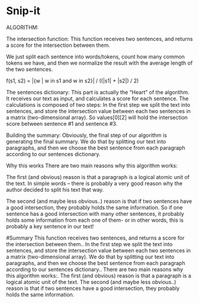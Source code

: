 # Snip-it

ALGORITHM:

The intersection function:
This function receives two sentences, and returns a score for the intersection between them.

We just split each sentence into words/tokens, count how many common tokens we have, and then we normalize the result with the average length of the two sentences.

 f(s1, s2) = |{w | w in s1 and w in s2}| / ((|s1| + |s2|) / 2)


The sentences dictionary:
This part is actually the “Heart” of the algorithm. It receives our text as input, and calculates a score for each sentence. The calculations is composed of two steps:
In the first step we split the text into sentences, and store the intersection value between each two sentences in a matrix (two-dimensional array). So values[0][2] will hold the intersection score between sentence #1 and sentence #3.



Building the summary:
Obviously, the final step of our algorithm is generating the final summary. We do that by splitting our text into paragraphs, and then we choose the best sentence from each paragraph according to our sentences dictionary.


Why this works
There are two main reasons why this algorithm works: 

The first (and obvious) reason is that a paragraph is a logical atomic unit of the text. In simple words – there is probably a very good reason why the author decided to split his text that way. 

The second (and maybe less obvious..) reason is that if two sentences have a good intersection, they probably holds the same information. So if one sentence has a good intersection with many other sentences, it probably holds some information from each one of them- or in other words, this is probably a key sentence in our text!


#Summary
This function receives two sentences, and returns a score for the intersection between them..
In the first step we split the text into sentences, and store the intersection value between each two sentences in a matrix (two-dimensional array).
We do that by splitting our text into paragraphs, and then we choose the best sentence from each paragraph according to our sentences dictionary..
There are two main reasons why this algorithm works:.
The first (and obvious) reason is that a paragraph is a logical atomic unit of the text.
The second (and maybe less obvious..) reason is that if two sentences have a good intersection, they probably holds the same information.
